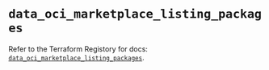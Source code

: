 # `data_oci_marketplace_listing_packages`

Refer to the Terraform Registory for docs: [`data_oci_marketplace_listing_packages`](https://registry.terraform.io/providers/oracle/oci/6.18.0/docs/data-sources/marketplace_listing_packages).
